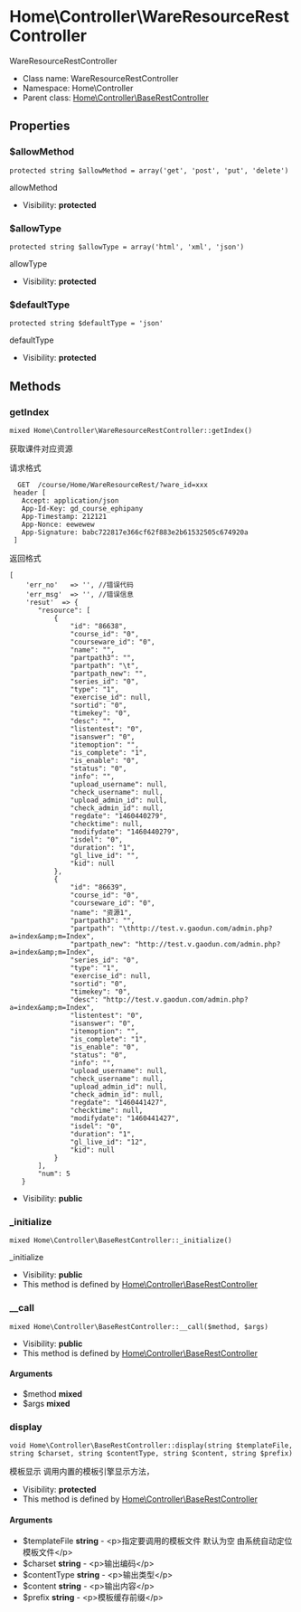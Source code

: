 Home\Controller\WareResourceRestController
===============

WareResourceRestController




* Class name: WareResourceRestController
* Namespace: Home\Controller
* Parent class: [Home\Controller\BaseRestController](Home-Controller-BaseRestController.md)





Properties
----------


### $allowMethod

    protected string $allowMethod = array('get', 'post', 'put', 'delete')

allowMethod



* Visibility: **protected**


### $allowType

    protected string $allowType = array('html', 'xml', 'json')

allowType



* Visibility: **protected**


### $defaultType

    protected string $defaultType = 'json'

defaultType



* Visibility: **protected**


Methods
-------


### getIndex

    mixed Home\Controller\WareResourceRestController::getIndex()

获取课件对应资源

请求格式
```
  GET  /course/Home/WareResourceRest/?ware_id=xxx
 header [
   Accept: application/json
   App-Id-Key: gd_course_ephipany
   App-Timestamp: 212121
   App-Nonce: eewewew
   App-Signature: babc722817e366cf62f883e2b61532505c674920a
 ]
```
返回格式
```
[
    'err_no'   => '', //错误代码
    'err_msg'  => '', //错误信息
    'resut'  => {
       "resource": [
           {
               "id": "86638",
               "course_id": "0",
               "courseware_id": "0",
               "name": "",
               "partpath3": "",
               "partpath": "\t",
               "partpath_new": "",
               "series_id": "0",
               "type": "1",
               "exercise_id": null,
               "sortid": "0",
               "timekey": "0",
               "desc": "",
               "listentest": "0",
               "isanswer": "0",
               "itemoption": "",
               "is_complete": "1",
               "is_enable": "0",
               "status": "0",
               "info": "",
               "upload_username": null,
               "check_username": null,
               "upload_admin_id": null,
               "check_admin_id": null,
               "regdate": "1460440279",
               "checktime": null,
               "modifydate": "1460440279",
               "isdel": "0",
               "duration": "1",
               "gl_live_id": "",
               "kid": null
           },
           {
               "id": "86639",
               "course_id": "0",
               "courseware_id": "0",
               "name": "资源1",
               "partpath3": "",
               "partpath": "\thttp://test.v.gaodun.com/admin.php?a=index&amp;m=Index",
               "partpath_new": "http://test.v.gaodun.com/admin.php?a=index&amp;m=Index",
               "series_id": "0",
               "type": "1",
               "exercise_id": null,
               "sortid": "0",
               "timekey": "0",
               "desc": "http://test.v.gaodun.com/admin.php?a=index&amp;m=Index",
               "listentest": "0",
               "isanswer": "0",
               "itemoption": "",
               "is_complete": "1",
               "is_enable": "0",
               "status": "0",
               "info": "",
               "upload_username": null,
               "check_username": null,
               "upload_admin_id": null,
               "check_admin_id": null,
               "regdate": "1460441427",
               "checktime": null,
               "modifydate": "1460441427",
               "isdel": "0",
               "duration": "1",
               "gl_live_id": "12",
               "kid": null
           }
       ],
       "num": 5
   }
```

* Visibility: **public**




### _initialize

    mixed Home\Controller\BaseRestController::_initialize()

_initialize



* Visibility: **public**
* This method is defined by [Home\Controller\BaseRestController](Home-Controller-BaseRestController.md)




### __call

    mixed Home\Controller\BaseRestController::__call($method, $args)





* Visibility: **public**
* This method is defined by [Home\Controller\BaseRestController](Home-Controller-BaseRestController.md)


#### Arguments
* $method **mixed**
* $args **mixed**



### display

    void Home\Controller\BaseRestController::display(string $templateFile, string $charset, string $contentType, string $content, string $prefix)

模板显示 调用内置的模板引擎显示方法，



* Visibility: **protected**
* This method is defined by [Home\Controller\BaseRestController](Home-Controller-BaseRestController.md)


#### Arguments
* $templateFile **string** - &lt;p&gt;指定要调用的模板文件
默认为空 由系统自动定位模板文件&lt;/p&gt;
* $charset **string** - &lt;p&gt;输出编码&lt;/p&gt;
* $contentType **string** - &lt;p&gt;输出类型&lt;/p&gt;
* $content **string** - &lt;p&gt;输出内容&lt;/p&gt;
* $prefix **string** - &lt;p&gt;模板缓存前缀&lt;/p&gt;


